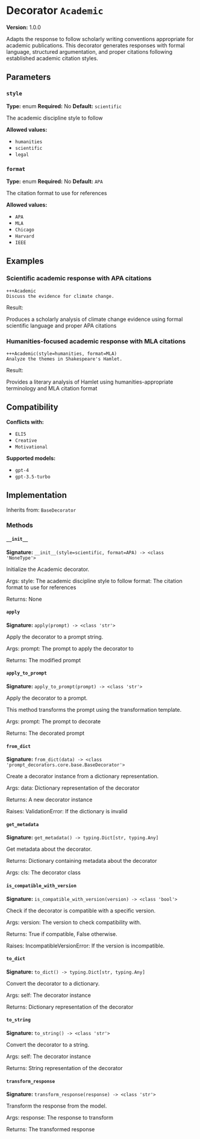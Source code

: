 # Decorator `Academic`

**Version:** 1.0.0

Adapts the response to follow scholarly writing conventions appropriate for academic publications. This decorator generates responses with formal language, structured argumentation, and proper citations following established academic citation styles.

## Parameters

### `style`

**Type:** enum
**Required:** No
**Default:** `scientific`

The academic discipline style to follow

**Allowed values:**

- `humanities`
- `scientific`
- `legal`

### `format`

**Type:** enum
**Required:** No
**Default:** `APA`

The citation format to use for references

**Allowed values:**

- `APA`
- `MLA`
- `Chicago`
- `Harvard`
- `IEEE`

## Examples

### Scientific academic response with APA citations

```
+++Academic
Discuss the evidence for climate change.
```

Result:

Produces a scholarly analysis of climate change evidence using formal scientific language and proper APA citations

### Humanities-focused academic response with MLA citations

```
+++Academic(style=humanities, format=MLA)
Analyze the themes in Shakespeare's Hamlet.
```

Result:

Provides a literary analysis of Hamlet using humanities-appropriate terminology and MLA citation format

## Compatibility

**Conflicts with:**

- `ELI5`
- `Creative`
- `Motivational`

**Supported models:**

- `gpt-4`
- `gpt-3.5-turbo`

## Implementation

Inherits from: `BaseDecorator`

### Methods

#### `__init__`

**Signature:** `__init__(style=scientific, format=APA) -> <class 'NoneType'>`

Initialize the Academic decorator.

Args:
    style: The academic discipline style to follow
    format: The citation format to use for references


Returns:
    None

#### `apply`

**Signature:** `apply(prompt) -> <class 'str'>`

Apply the decorator to a prompt string.

Args:
    prompt: The prompt to apply the decorator to


Returns:
    The modified prompt

#### `apply_to_prompt`

**Signature:** `apply_to_prompt(prompt) -> <class 'str'>`

Apply the decorator to a prompt.

This method transforms the prompt using the transformation template.

Args:
    prompt: The prompt to decorate

Returns:
    The decorated prompt

#### `from_dict`

**Signature:** `from_dict(data) -> <class 'prompt_decorators.core.base.BaseDecorator'>`

Create a decorator instance from a dictionary representation.

Args:
    data: Dictionary representation of the decorator

Returns:
    A new decorator instance

Raises:
    ValidationError: If the dictionary is invalid

#### `get_metadata`

**Signature:** `get_metadata() -> typing.Dict[str, typing.Any]`

Get metadata about the decorator.

Returns:
    Dictionary containing metadata about the decorator


Args:
    cls: The decorator class

#### `is_compatible_with_version`

**Signature:** `is_compatible_with_version(version) -> <class 'bool'>`

Check if the decorator is compatible with a specific version.

Args:
    version: The version to check compatibility with.


Returns:
    True if compatible, False otherwise.


Raises:
    IncompatibleVersionError: If the version is incompatible.

#### `to_dict`

**Signature:** `to_dict() -> typing.Dict[str, typing.Any]`

Convert the decorator to a dictionary.

Args:
    self: The decorator instance

Returns:
    Dictionary representation of the decorator

#### `to_string`

**Signature:** `to_string() -> <class 'str'>`

Convert the decorator to a string.

Args:
    self: The decorator instance

Returns:
    String representation of the decorator

#### `transform_response`

**Signature:** `transform_response(response) -> <class 'str'>`

Transform the response from the model.

Args:
    response: The response to transform

Returns:
    The transformed response
